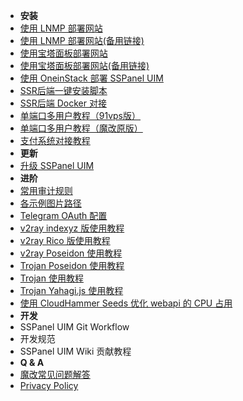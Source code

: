 - **安装**
- [使用 LNMP 部署网站](https://blog.anank.ke/w/SSPanel_with_LNMP)
- [使用 LNMP 部署网站(备用链接)](https://web.archive.org/web/20201128181013/https://blog.anank.ke/w/SSPanel_with_LNMP)
- [使用宝塔面板部署网站](https://blog.anank.ke/w/SSPanel_with_DROP_DATABASE_BT)
- [使用宝塔面板部署网站(备用链接)](https://web.archive.org/web/20201128180515/https://blog.anank.ke/w/SSPanel_with_DROP_DATABASE_BT)
- [使用 OneinStack 部署 SSPanel UIM](install-using-oneinstack)
- [SSR后端一键安装脚本](turnkey-install-for-ssr-node)
- [SSR后端 Docker 对接](ssrmu-docker)
- [单端口多用户教程（91vps版）](ssrmu-setup-91vps)
- [单端口多用户教程（魔改原版）](ssrmu-setup-zj)
- [支付系统对接教程](setup-payment-gateway)
- **更新**
- [升级 SSPanel UIM](update)
- **进阶**
- [常用审计规则](useful-detect-rules)
- [各示例图片路径](imgs-dir)
- [Telegram OAuth 配置](setup-telegram-oauth)
- [v2ray indexyz 版使用教程](v2ray-indexyz)
- [v2ray Rico 版使用教程](v2ray-rico)
- [v2ray Poseidon 使用教程](https://poseidon-gfw.cc/shi-yong-v2ray-poseidon/v2ray-poseidon-with-sspanel)
- [Trojan Poseidon 使用教程](https://poseidon-gfw.cc/shi-yong-trojan-poseidon/with-sspanel)
- [Trojan 使用教程](trojan-du5)
- [Trojan Yahagi.js 使用教程](trojan-cluster)
- [使用 CloudHammer Seeds 优化 webapi 的 CPU 占用](use-cloudhammer-seeds-as-webapi)
- **开发**
- SSPanel UIM Git Workflow
- 开发规范
- SSPanel UIM Wiki 贡献教程
- **Q & A**
- [魔改常见问题解答](q-and-a)
- [Privacy Policy](privacy-policy)
